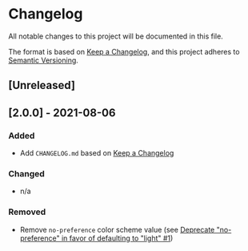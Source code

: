 # Changelog
All notable changes to this project will be documented in this file.

The format is based on [Keep a Changelog](https://keepachangelog.com/en/1.0.0/),
and this project adheres to [Semantic Versioning](https://semver.org/spec/v2.0.0.html).

## [Unreleased]

## [2.0.0] - 2021-08-06
### Added
- Add `CHANGELOG.md` based on [Keep a Changelog](https://keepachangelog.com/en/1.0.0/)

### Changed
- n/a

### Removed
- Remove `no-preference` color scheme value (see [Deprecate "no-preference" in favor of defaulting to "light" #1](https://github.com/magica11y/prefers-color-scheme/issues/1))
